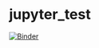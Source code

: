 # jupyter_test


[![Binder](https://mybinder.org/badge.svg)](https://mybinder.org/v2/gh/cazafantasma/jupyter_test/master)


